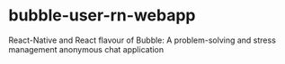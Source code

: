 # bubble-user-rn-webapp
React-Native and React flavour of Bubble: A problem-solving and stress management anonymous chat application
